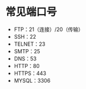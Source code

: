 # 常见端口号

- FTP：21（连接）/20（传输）
- SSH：22                 
- TELNET：23                 
- SMTP：25                 
- DNS：53                 
- HTTP：80                 
- HTTPS：443                
- MYSQL：3306               
